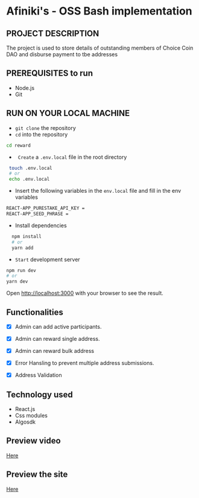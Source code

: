 # Afiniki's - OSS Bash implementation
## PROJECT DESCRIPTION
The project is used to store details of outstanding members of Choice Coin DAO and  disburse payment to tbe addresses

## PREREQUISITES to run
- Node.js
- Git

## RUN ON YOUR LOCAL MACHINE 
- `git clone` the repository
- `cd` into the repository 
 ```bash
 cd reward
 ```
 - ` Create` a `.env.local` file in the root directory
 ```bash
  touch .env.local
  # or
  echo .env.local 
  ```
  - Insert the following variables in the `env.local` file and fill in the env variables
  ```bash
  REACT-APP_PURESTAKE_API_KEY =
  REACT-APP_SEED_PHRASE =
  ```

- Install dependencies
 ```bash
   npm install 
   # or
   yarn add
 ```

- `Start` development server

```bash
npm run dev
# or
yarn dev
```
Open [http://localhost:3000](http://localhost:3000) with your browser to see the result.

## Functionalities
- [x] Admin can add active participants.
- [x] Admin can reward single address.
- [x] Admin can reward bulk address
- [x] Error Hansling to prevent multiple address submissions.
- [x] Address Validation



## Technology used
- React.js
- Css modules
- Algosdk

## Preview video 
<a href="https://youtu.be/zHEAjYn_ZqQ">Here</a>

## Preview the site 
<a href="https://hungry-pike-c35b25.netlify.app/">Here</a>
